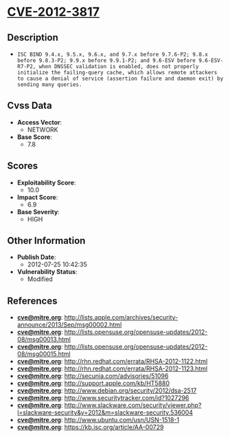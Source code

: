 
# [CVE-2012-3817](http://lists.apple.com/archives/security-announce/2013/Sep/msg00002.html)

## Description

- `ISC BIND 9.4.x, 9.5.x, 9.6.x, and 9.7.x before 9.7.6-P2; 9.8.x before 9.8.3-P2; 9.9.x before 9.9.1-P2; and 9.6-ESV before 9.6-ESV-R7-P2, when DNSSEC validation is enabled, does not properly initialize the failing-query cache, which allows remote attackers to cause a denial of service (assertion failure and daemon exit) by sending many queries.`

## Cvss Data

- **Access Vector**:
  - NETWORK
- **Base Score**:
  - 7.8

## Scores

- **Exploitability Score**:
  - 10.0
- **Impact Score**:
  - 6.9
- **Base Severity**:
  - HIGH

## Other Information

- **Publish Date**:
  - 2012-07-25 10:42:35
- **Vulnerability Status**:
  - Modified

## References

- **cve@mitre.org**: http://lists.apple.com/archives/security-announce/2013/Sep/msg00002.html
- **cve@mitre.org**: http://lists.opensuse.org/opensuse-updates/2012-08/msg00013.html
- **cve@mitre.org**: http://lists.opensuse.org/opensuse-updates/2012-08/msg00015.html
- **cve@mitre.org**: http://rhn.redhat.com/errata/RHSA-2012-1122.html
- **cve@mitre.org**: http://rhn.redhat.com/errata/RHSA-2012-1123.html
- **cve@mitre.org**: http://secunia.com/advisories/51096
- **cve@mitre.org**: http://support.apple.com/kb/HT5880
- **cve@mitre.org**: http://www.debian.org/security/2012/dsa-2517
- **cve@mitre.org**: http://www.securitytracker.com/id?1027296
- **cve@mitre.org**: http://www.slackware.com/security/viewer.php?l=slackware-security&y=2012&m=slackware-security.536004
- **cve@mitre.org**: http://www.ubuntu.com/usn/USN-1518-1
- **cve@mitre.org**: https://kb.isc.org/article/AA-00729
